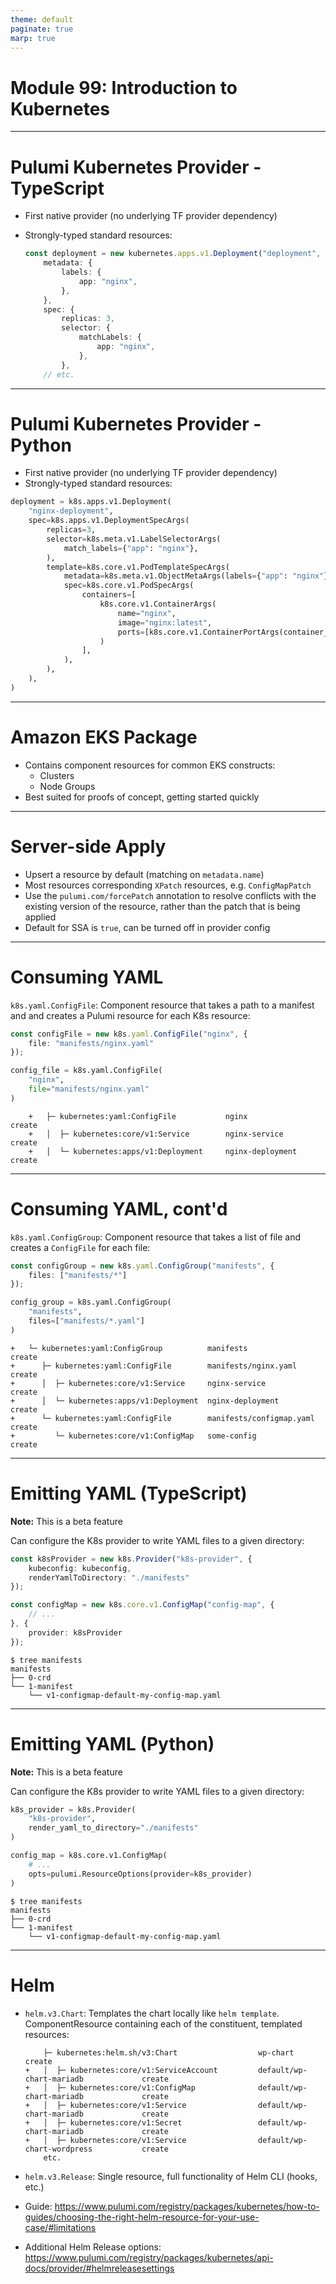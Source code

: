 ```yaml
---
theme: default
paginate: true
marp: true
---
```


# **Module 99: Introduction to Kubernetes**

---

# Pulumi Kubernetes Provider - TypeScript

- First native provider (no underlying TF provider dependency)
- Strongly-typed standard resources:

    ```typescript
    const deployment = new kubernetes.apps.v1.Deployment("deployment", {
        metadata: {
            labels: {
                app: "nginx",
            },
        },
        spec: {
            replicas: 3,
            selector: {
                matchLabels: {
                    app: "nginx",
                },
            },
        // etc.
    ```

---

# Pulumi Kubernetes Provider - Python

- First native provider (no underlying TF provider dependency)
- Strongly-typed standard resources:

```python
deployment = k8s.apps.v1.Deployment(
    "nginx-deployment",
    spec=k8s.apps.v1.DeploymentSpecArgs(
        replicas=3,
        selector=k8s.meta.v1.LabelSelectorArgs(
            match_labels={"app": "nginx"},
        ),
        template=k8s.core.v1.PodTemplateSpecArgs(
            metadata=k8s.meta.v1.ObjectMetaArgs(labels={"app": "nginx"}),
            spec=k8s.core.v1.PodSpecArgs(
                containers=[
                    k8s.core.v1.ContainerArgs(
                        name="nginx",
                        image="nginx:latest",
                        ports=[k8s.core.v1.ContainerPortArgs(container_port=80)]
                    )
                ],
            ),
        ),
    ),
)
```

---

# Amazon EKS Package

- Contains component resources for common EKS constructs:
  - Clusters
  - Node Groups
- Best suited for proofs of concept, getting started quickly

---

# Server-side Apply

- Upsert a resource by default (matching on `metadata.name`)
- Most resources corresponding `XPatch` resources, e.g. `ConfigMapPatch`
- Use the `pulumi.com/forcePatch` annotation to resolve conflicts with the existing version of the resource, rather than the patch that is being applied
- Default for SSA is `true`, can be turned off in provider config

---

# Consuming YAML

`k8s.yaml.ConfigFile`: Component resource that takes a path to a manifest and and creates a Pulumi resource for each K8s resource:

```typescript
const configFile = new k8s.yaml.ConfigFile("nginx", {
    file: "manifests/nginx.yaml"
});
```

```python
config_file = k8s.yaml.ConfigFile(
    "nginx",
    file="manifests/nginx.yaml"
)
```

```text
    +   ├─ kubernetes:yaml:ConfigFile           nginx                       create     
    +   │  ├─ kubernetes:core/v1:Service        nginx-service               create     
    +   │  └─ kubernetes:apps/v1:Deployment     nginx-deployment            create 
```

---

# Consuming YAML, cont'd

`k8s.yaml.ConfigGroup`: Component resource that takes a list of file and creates a `ConfigFile` for each file:

```typescript
const configGroup = new k8s.yaml.ConfigGroup("manifests", {
    files: ["manifests/*"]
});
```

```python
config_group = k8s.yaml.ConfigGroup(
    "manifests",
    files=["manifests/*.yaml"]
)
```

```text
+   └─ kubernetes:yaml:ConfigGroup          manifests                   create     
+      ├─ kubernetes:yaml:ConfigFile        manifests/nginx.yaml        create     
+      │  ├─ kubernetes:core/v1:Service     nginx-service               create     
+      │  └─ kubernetes:apps/v1:Deployment  nginx-deployment            create     
+      └─ kubernetes:yaml:ConfigFile        manifests/configmap.yaml    create     
+         └─ kubernetes:core/v1:ConfigMap   some-config                 create     

```

---

# Emitting YAML (TypeScript)

**Note:** This is a beta feature

Can configure the K8s provider to write YAML files to a given directory:

```typescript
const k8sProvider = new k8s.Provider("k8s-provider", {
    kubeconfig: kubeconfig,
    renderYamlToDirectory: "./manifests"
});

const configMap = new k8s.core.v1.ConfigMap("config-map", {
    // ...
}, {
    provider: k8sProvider
});
```

```text
$ tree manifests
manifests
├── 0-crd
└── 1-manifest
    └── v1-configmap-default-my-config-map.yaml
```

---

# Emitting YAML (Python)

**Note:** This is a beta feature

Can configure the K8s provider to write YAML files to a given directory:

```python
k8s_provider = k8s.Provider(
    "k8s-provider",
    render_yaml_to_directory="./manifests"
)

config_map = k8s.core.v1.ConfigMap(
    # ...
    opts=pulumi.ResourceOptions(provider=k8s_provider)
)
```

```text
$ tree manifests
manifests
├── 0-crd
└── 1-manifest
    └── v1-configmap-default-my-config-map.yaml
```

---

# Helm

- `helm.v3.Chart`: Templates the chart locally like `helm template`. ComponentResource containing each of the constituent, templated resources:

    ```text
        ├─ kubernetes:helm.sh/v3:Chart                  wp-chart                             create      
    +   │  ├─ kubernetes:core/v1:ServiceAccount         default/wp-chart-mariadb             create      
    +   │  ├─ kubernetes:core/v1:ConfigMap              default/wp-chart-mariadb             create      
    +   │  ├─ kubernetes:core/v1:Service                default/wp-chart-mariadb             create      
    +   │  ├─ kubernetes:core/v1:Secret                 default/wp-chart-mariadb             create      
    +   │  ├─ kubernetes:core/v1:Service                default/wp-chart-wordpress           create
        etc.
    ```

- `helm.v3.Release`: Single resource, full functionality of Helm CLI (hooks, etc.)
- Guide: <https://www.pulumi.com/registry/packages/kubernetes/how-to-guides/choosing-the-right-helm-resource-for-your-use-case/#limitations>
- Additional Helm Release options: <https://www.pulumi.com/registry/packages/kubernetes/api-docs/provider/#helmreleasesettings>
